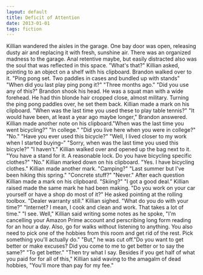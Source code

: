 ```yaml
---
layout: default
title: Deficit of Attention
date: 2013-01-01
tags: fiction
---
```

Killian wandered the aisles in the garage. 
One bay door was open, releasing dusty air and replacing it with fresh, sunshine air.
There was an organized madness to the garage. Anal retentive maybe, but easily distracted also was the soul that was reflected in this space. 
"What's that?" Killian asked, pointing to an object on a shelf with his clipboard. 
Brandon walked over to it. "Ping pong set. Two paddles in cases and bundled up with stands" 
"When did you last play ping pong it?"
"Three months ago."
"Did you use any of this?" 
Brandon shook his head. He was a squat man with a wide forehead. He had thin blonde hair cropped close, almost military. Turning the ping pong paddles over, he set them back.
Killian made a mark on his clipboard. "When was the last time you used these to play table tennis?" 
"It would have been, at least a year ago maybe longer," Brandon answered.
Killian made another note on his clipboard."When was the last time you went bicycling?"
"In college."
"Did you live here when you were in college?"
"No."
"Have you ever used this bicycle?"
"Well, I lived closer to my work when I started buying–"
"Sorry, when was the last time you used this bicycle?"
"I haven't." Killian walked over and opened up the bag next to it. 
"You have a stand for it. A reasonable lock. Do you have bicycling specific clothes?"
"No." Killian marked down on his clipboard.
"Yes. I have bicycling clothes." Killian made another mark.
"Camping?" 
"Last summer but I've been hiking this spring."
"Concrete stuff?" 
"Never." After each question Killian made a mark on his clipboard. 
"Skiing?" 
"I got a good deal." Killian raised made the same mark he had been making.
"Do you work on your car yourself or have a shop do most of it?" He asked pointing at the rolling toolbox. 
"Dealer warranty still." Killian sighed. 
"What do you do with your time?"
"Internet? I mean, I cook and clean and work. That takes a lot of time."
"I see. Well," Killian said writing some notes as he spoke, "I'm cancelling your Amazon Prime account and perscribing long form reading for an hour a day. Also, go for walks without listening to anything. You also need to pick one of the hobbies from this room and get rid of the rest. Pick something you'll actually do." 
"But," he was cut off."Do you want to get better or make excuses? Did you come to me to get better or to say the same?"
"To get better."
"Then try what I say. Besides if you get half of what you paid for for all of this," Killian said waving to the amagalm of dead hobbies, "You'll more than pay for my fee." 